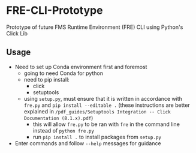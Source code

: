 # FRE-CLI-Prototype
Prototype of future FMS Runtime Environment (FRE) CLI using Python's Click Lib

## Usage
* Need to set up Conda environment first and foremost
    - going to need Conda for python
    - need to pip install:
        - click
        - setuptools
    - using `setup.py`, must ensure that it is written in accordance with `fre.py` and `pip install --editable .` (these instructions are better explained in `/pdf_guides/Setuptools Integration -- Click Documentation (8.1.x).pdf`)
        - this will allow `fre.py` to be ran with `fre` in the command line instead of `python fre.py`
        - run `pip install .` to install packages from `setup.py`
* Enter commands and follow `--help` messages for guidance